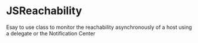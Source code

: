 JSReachability
==============

Esay to use class to monitor the reachability asynchronously of a host using a delegate or the Notification Center
